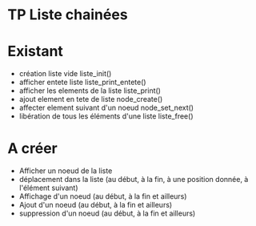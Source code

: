 # TP Liste chainées

# Existant

- création liste vide liste_init()
- afficher entete liste  liste_print_entete()
- afficher les elements de la liste liste_print()
- ajout element en tete de liste node_create()
- affecter element suivant d'un noeud   node_set_next()
- libération de tous les éléments d'une liste liste_free()

# A créer
- Afficher un noeud de la liste
- déplacement dans la liste (au début, à la fin, à une position donnée, à l'élément suivant)
- Affichage d'un noeud (au début, à la fin et ailleurs)
- Ajout  d'un noeud (au début, à la fin et ailleurs)
- suppression d'un noeud (au début, à la fin et ailleurs)




